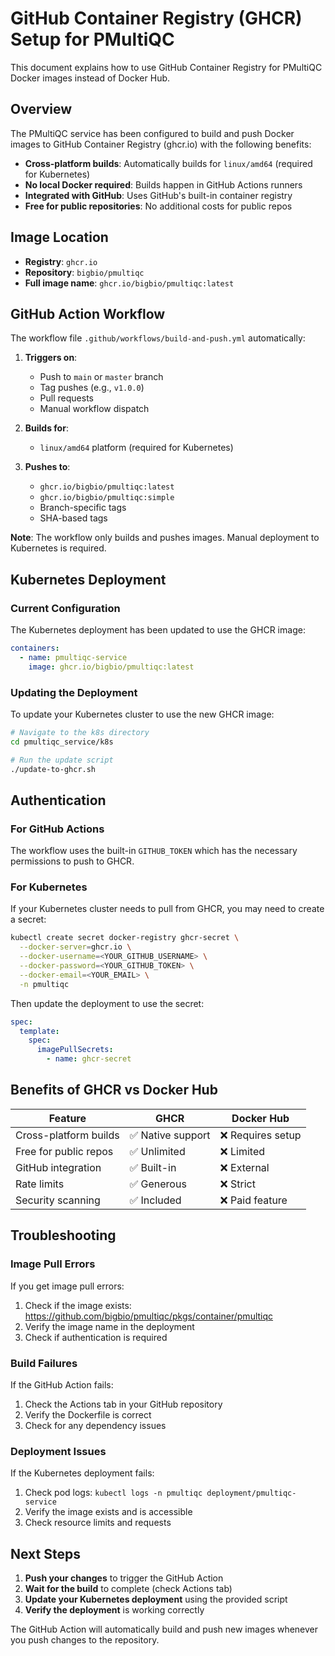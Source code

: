 # GitHub Container Registry (GHCR) Setup for PMultiQC

This document explains how to use GitHub Container Registry for PMultiQC Docker images instead of Docker Hub.

## Overview

The PMultiQC service has been configured to build and push Docker images to GitHub Container Registry (ghcr.io) with the following benefits:

- **Cross-platform builds**: Automatically builds for `linux/amd64` (required for Kubernetes)
- **No local Docker required**: Builds happen in GitHub Actions runners
- **Integrated with GitHub**: Uses GitHub's built-in container registry
- **Free for public repositories**: No additional costs for public repos

## Image Location

- **Registry**: `ghcr.io`
- **Repository**: `bigbio/pmultiqc`
- **Full image name**: `ghcr.io/bigbio/pmultiqc:latest`

## GitHub Action Workflow

The workflow file `.github/workflows/build-and-push.yml` automatically:

1. **Triggers on**:
   - Push to `main` or `master` branch
   - Tag pushes (e.g., `v1.0.0`)
   - Pull requests
   - Manual workflow dispatch

2. **Builds for**:
   - `linux/amd64` platform (required for Kubernetes)

3. **Pushes to**:
   - `ghcr.io/bigbio/pmultiqc:latest`
   - `ghcr.io/bigbio/pmultiqc:simple`
   - Branch-specific tags
   - SHA-based tags

**Note**: The workflow only builds and pushes images. Manual deployment to Kubernetes is required.

## Kubernetes Deployment

### Current Configuration

The Kubernetes deployment has been updated to use the GHCR image:

```yaml
containers:
  - name: pmultiqc-service
    image: ghcr.io/bigbio/pmultiqc:latest
```

### Updating the Deployment

To update your Kubernetes cluster to use the new GHCR image:

```bash
# Navigate to the k8s directory
cd pmultiqc_service/k8s

# Run the update script
./update-to-ghcr.sh
```


## Authentication

### For GitHub Actions

The workflow uses the built-in `GITHUB_TOKEN` which has the necessary permissions to push to GHCR.

### For Kubernetes

If your Kubernetes cluster needs to pull from GHCR, you may need to create a secret:

```bash
kubectl create secret docker-registry ghcr-secret \
  --docker-server=ghcr.io \
  --docker-username=<YOUR_GITHUB_USERNAME> \
  --docker-password=<YOUR_GITHUB_TOKEN> \
  --docker-email=<YOUR_EMAIL> \
  -n pmultiqc
```

Then update the deployment to use the secret:

```yaml
spec:
  template:
    spec:
      imagePullSecrets:
        - name: ghcr-secret
```

## Benefits of GHCR vs Docker Hub

| Feature | GHCR | Docker Hub |
|---------|------|------------|
| Cross-platform builds | ✅ Native support | ❌ Requires setup |
| Free for public repos | ✅ Unlimited | ❌ Limited |
| GitHub integration | ✅ Built-in | ❌ External |
| Rate limits | ✅ Generous | ❌ Strict |
| Security scanning | ✅ Included | ❌ Paid feature |

## Troubleshooting

### Image Pull Errors

If you get image pull errors:

1. Check if the image exists: https://github.com/bigbio/pmultiqc/pkgs/container/pmultiqc
2. Verify the image name in the deployment
3. Check if authentication is required

### Build Failures

If the GitHub Action fails:

1. Check the Actions tab in your GitHub repository
2. Verify the Dockerfile is correct
3. Check for any dependency issues

### Deployment Issues

If the Kubernetes deployment fails:

1. Check pod logs: `kubectl logs -n pmultiqc deployment/pmultiqc-service`
2. Verify the image exists and is accessible
3. Check resource limits and requests

## Next Steps

1. **Push your changes** to trigger the GitHub Action
2. **Wait for the build** to complete (check Actions tab)
3. **Update your Kubernetes deployment** using the provided script
4. **Verify the deployment** is working correctly

The GitHub Action will automatically build and push new images whenever you push changes to the repository.
